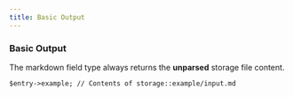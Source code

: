 ```yaml
---
title: Basic Output
---
```


### Basic Output

The markdown field type always returns the **unparsed** storage file content.

    $entry->example; // Contents of storage::example/input.md